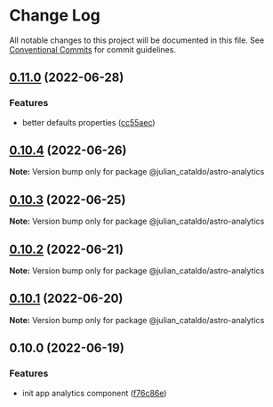 # Change Log

All notable changes to this project will be documented in this file.
See [Conventional Commits](https://conventionalcommits.org) for commit guidelines.

## [0.11.0](https://github.com/JulianCataldo/astro/compare/@julian_cataldo/astro-analytics@0.10.4...@julian_cataldo/astro-analytics@0.11.0) (2022-06-28)


### Features

* better defaults properties ([cc55aec](https://github.com/JulianCataldo/astro/commit/cc55aecd0ea8051ab268c391cb5a28372d7ca896))



## [0.10.4](https://github.com/JulianCataldo/astro/compare/@julian_cataldo/astro-analytics@0.10.3...@julian_cataldo/astro-analytics@0.10.4) (2022-06-26)

**Note:** Version bump only for package @julian_cataldo/astro-analytics





## [0.10.3](https://github.com/JulianCataldo/astro/compare/@julian_cataldo/astro-analytics@0.10.2...@julian_cataldo/astro-analytics@0.10.3) (2022-06-25)

**Note:** Version bump only for package @julian_cataldo/astro-analytics





## [0.10.2](https://github.com/JulianCataldo/astro/compare/@julian_cataldo/astro-analytics@0.10.1...@julian_cataldo/astro-analytics@0.10.2) (2022-06-21)

**Note:** Version bump only for package @julian_cataldo/astro-analytics





## [0.10.1](https://github.com/JulianCataldo/astro/compare/@julian_cataldo/astro-analytics@0.10.0...@julian_cataldo/astro-analytics@0.10.1) (2022-06-20)

**Note:** Version bump only for package @julian_cataldo/astro-analytics





## 0.10.0 (2022-06-19)


### Features

* init app analytics component ([f76c86e](https://github.com/JulianCataldo/astro/commit/f76c86ea2681851540e9815192bb669f4f0b7831))
